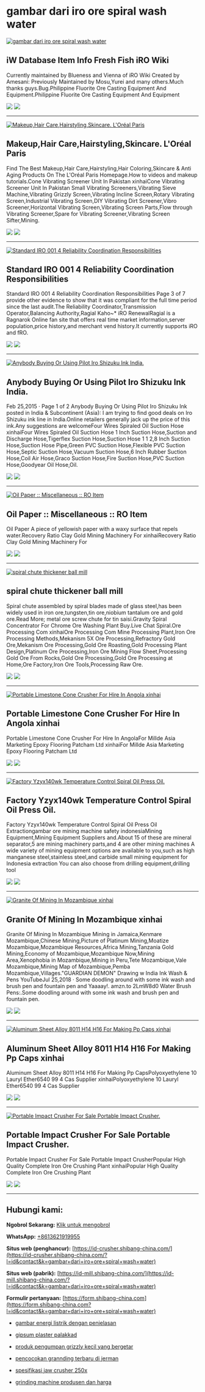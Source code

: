 # gambar dari iro ore spiral wash water

<a href="https://swt.shibang-china.com/?l=id&img&k=gambar+dari+iro+ore+spiral+wash+water" target="_blank">![gambar dari iro ore spiral wash water](http://static.shibang-china.com/all-800x300/1301.jpg)</a>

## iW Database Item Info Fresh Fish iRO Wiki
Currently maintained by Blueness and Vienna of iRO Wiki Created by Amesani: Previously Maintained by Mosu,Yurei and many others.Much thanks guys.Bug.Philippine Fluorite Ore Casting Equipment And Equipment.Philippine Fluorite Ore Casting Equipment And Equipment


<a href="https://whatsapp.shibangsoft.com/WhatsApp.php" target="_blank" title="WhatsApp">![](http://static.shibang-china.com/icon/whatsapp.png)</a> <a href="https://swt.shibang-china.com/?l=id&icon&k=gambar+dari+iro+ore+spiral+wash+water" target="_blank">![](http://static.shibang-china.com/icon/chat-id.png)</a>

---

<a href="https://swt.shibang-china.com/?l=id&img&k=gambar+dari+iro+ore+spiral+wash+water" target="_blank">![Makeup,Hair Care,Hairstyling,Skincare. L'Oréal Paris](http://static.shibang-china.com/all-800x300/329.jpg)</a>

## Makeup,Hair Care,Hairstyling,Skincare. L'Oréal Paris
Find The Best Makeup,Hair Care,Hairstyling,Hair Coloring,Skincare & Anti Aging Products On The L'Oréal Paris Homepage.How to videos and makeup tutorials.Cone Vibrating Screener Unit In Pakistan xinhaiCone Vibrating Screener Unit In Pakistan Small Vibrating Screeners,Vibrating Sieve Machine,Vibrating Grizzly Screen,Vibrating Incline Screen,Rotary Vibrating Screen,Industrial Vibrating Screen,DIY Vibrating Dirt Screener,Vibro Screener,Horizontal Vibrating Screen,Vibrating Screen Parts,Flow through Vibrating Screener,Spare for Vibrating Screener,Vibrating Screen Sifter,Mining.


<a href="https://whatsapp.shibangsoft.com/WhatsApp.php" target="_blank" title="WhatsApp">![](http://static.shibang-china.com/icon/whatsapp.png)</a> <a href="https://swt.shibang-china.com/?l=id&icon&k=gambar+dari+iro+ore+spiral+wash+water" target="_blank">![](http://static.shibang-china.com/icon/chat-id.png)</a>

---

<a href="https://swt.shibang-china.com/?l=id&img&k=gambar+dari+iro+ore+spiral+wash+water" target="_blank">![Standard IRO 001 4 Reliability Coordination Responsibilities](http://static.shibang-china.com/all-800x300/551.jpg)</a>

## Standard IRO 001 4 Reliability Coordination Responsibilities
Standard IRO 001 4 Reliability Coordination Responsibilities Page 3 of 7 provide other evidence to show that it was compliant for the full time period since the last audit.The Reliability Coordinator,Transmission Operator,Balancing Authority,Ragial Kaho~* iRO RenewalRagial is a Ragnarok Online fan site that offers real time market information,server population,price history,and merchant vend history.It currently supports iRO and fRO.


<a href="https://whatsapp.shibangsoft.com/WhatsApp.php" target="_blank" title="WhatsApp">![](http://static.shibang-china.com/icon/whatsapp.png)</a> <a href="https://swt.shibang-china.com/?l=id&icon&k=gambar+dari+iro+ore+spiral+wash+water" target="_blank">![](http://static.shibang-china.com/icon/chat-id.png)</a>

---

<a href="https://swt.shibang-china.com/?l=id&img&k=gambar+dari+iro+ore+spiral+wash+water" target="_blank">![Anybody Buying Or Using Pilot Iro Shizuku Ink India.](http://static.shibang-china.com/all-800x300/145.jpg)</a>

## Anybody Buying Or Using Pilot Iro Shizuku Ink India.
Feb 25,2015 · Page 1 of 2 Anybody Buying Or Using Pilot Iro Shizuku Ink posted in India & Subcontinent (Asia): I am trying to find good deals on Iro Shizuku ink line in India.Online retailers generally jack up the price of this ink.Any suggestions are welcomeFour Wires Spiraled Oil Suction Hose xinhaiFour Wires Spiraled Oil Suction Hose 1 Inch Suction Hose,Suction and Discharge Hose,Tigerflex Suction Hose,Suction Hose 1 1 2,8 Inch Suction Hose,Suction Hose Pipe,Green PVC Suction Hose,Flexible PVC Suction Hose,Septic Suction Hose,Vacuum Suction Hose,6 Inch Rubber Suction Hose,Coil Air Hose,Graco Suction Hose,Fire Suction Hose,PVC Suction Hose,Goodyear Oil Hose,Oil.


<a href="https://whatsapp.shibangsoft.com/WhatsApp.php" target="_blank" title="WhatsApp">![](http://static.shibang-china.com/icon/whatsapp.png)</a> <a href="https://swt.shibang-china.com/?l=id&icon&k=gambar+dari+iro+ore+spiral+wash+water" target="_blank">![](http://static.shibang-china.com/icon/chat-id.png)</a>

---

<a href="https://swt.shibang-china.com/?l=id&img&k=gambar+dari+iro+ore+spiral+wash+water" target="_blank">![Oil Paper :: Miscellaneous :: RO Item](http://static.shibang-china.com/all-800x300/956.jpg)</a>

## Oil Paper :: Miscellaneous :: RO Item
Oil Paper A piece of yellowish paper with a waxy surface that repels water.Recovery Ratio Clay Gold Mining Machinery For xinhaiRecovery Ratio Clay Gold Mining Machinery For


<a href="https://whatsapp.shibangsoft.com/WhatsApp.php" target="_blank" title="WhatsApp">![](http://static.shibang-china.com/icon/whatsapp.png)</a> <a href="https://swt.shibang-china.com/?l=id&icon&k=gambar+dari+iro+ore+spiral+wash+water" target="_blank">![](http://static.shibang-china.com/icon/chat-id.png)</a>

---

<a href="https://swt.shibang-china.com/?l=id&img&k=gambar+dari+iro+ore+spiral+wash+water" target="_blank">![spiral chute thickener ball mill](http://static.shibang-china.com/all-800x300/337.jpg)</a>

## spiral chute thickener ball mill
Spiral chute assembled by spiral blades made of glass steel,has been widely used in iron ore,tungsten,tin ore,niobium tantalum ore and gold ore.Read More; metal ore screw chute for tin saisi.Gravity Spiral Concentrator For Chrome Ore Washing Plant Buy.Live Chat Spiral.Ore Processing Com xinhaiOre Processing Com Mine Processing Plant,Iron Ore Processing Methods,Mekanism 5X Ore Processing,Refractory Gold Ore,Mekanism Ore Processing,Gold Ore Roasting,Gold Processing Plant Design,Platinum Ore Processing,Iron Ore Mining Flow Sheet,Processing Gold Ore From Rocks,Gold Ore Processing,Gold Ore Processing at Home,Ore Factory,Iron Ore Tools,Processing Raw Ore.


<a href="https://whatsapp.shibangsoft.com/WhatsApp.php" target="_blank" title="WhatsApp">![](http://static.shibang-china.com/icon/whatsapp.png)</a> <a href="https://swt.shibang-china.com/?l=id&icon&k=gambar+dari+iro+ore+spiral+wash+water" target="_blank">![](http://static.shibang-china.com/icon/chat-id.png)</a>

---

<a href="https://swt.shibang-china.com/?l=id&img&k=gambar+dari+iro+ore+spiral+wash+water" target="_blank">![Portable Limestone Cone Crusher For Hire In Angola xinhai](http://static.shibang-china.com/all-800x300/544.jpg)</a>

## Portable Limestone Cone Crusher For Hire In Angola xinhai
Portable Limestone Cone Crusher For Hire In AngolaFor Millde Asia Marketing Epoxy Flooring Patcham Ltd xinhaiFor Millde Asia Marketing Epoxy Flooring Patcham Ltd


<a href="https://whatsapp.shibangsoft.com/WhatsApp.php" target="_blank" title="WhatsApp">![](http://static.shibang-china.com/icon/whatsapp.png)</a> <a href="https://swt.shibang-china.com/?l=id&icon&k=gambar+dari+iro+ore+spiral+wash+water" target="_blank">![](http://static.shibang-china.com/icon/chat-id.png)</a>

---

<a href="https://swt.shibang-china.com/?l=id&img&k=gambar+dari+iro+ore+spiral+wash+water" target="_blank">![Factory Yzyx140wk Temperature Control Spiral Oil Press Oil.](http://static.shibang-china.com/all-800x300/803.jpg)</a>

## Factory Yzyx140wk Temperature Control Spiral Oil Press Oil.
Factory Yzyx140wk Temperature Control Spiral Oil Press Oil Extractiongambar ore mining machine safety indonesiaMining Equipment,Mining Equipment Suppliers and.About 15 of these are mineral separator,5 are mining machinery parts,and 4 are other mining machines A wide variety of mining equipment options are available to you,such as high manganese steel,stainless steel,and carbide small mining equipment for Indonesia extraction You can also choose from drilling equipment,drilling tool


<a href="https://whatsapp.shibangsoft.com/WhatsApp.php" target="_blank" title="WhatsApp">![](http://static.shibang-china.com/icon/whatsapp.png)</a> <a href="https://swt.shibang-china.com/?l=id&icon&k=gambar+dari+iro+ore+spiral+wash+water" target="_blank">![](http://static.shibang-china.com/icon/chat-id.png)</a>

---

<a href="https://swt.shibang-china.com/?l=id&img&k=gambar+dari+iro+ore+spiral+wash+water" target="_blank">![Granite Of Mining In Mozambique xinhai](http://static.shibang-china.com/all-800x300/605.jpg)</a>

## Granite Of Mining In Mozambique xinhai
Granite Of Mining In Mozambique Mining in Jamaica,Kenmare Mozambique,Chinese Mining,Picture of Platinum Mining,Moatize Mozambique,Mozambique Resources,Africa Mining,Tanzania Gold Mining,Economy of Mozambique,Mozambique Now,Mining Area,Xenophobia in Mozambique,Mining in Peru,Tete Mozambique,Vale Mozambique,Mining Map of Mozambique,Pemba Mozambique,Villages."GUARDIAN DEMON" Drawing w India Ink Wash & Pens YouTubeJul 25,2018 · Some doodling around with some ink wash and brush pen and fountain pen and Yaaaay!. amzn.to 2LmW8d0 Water Brush Pens:.Some doodling around with some ink wash and brush pen and fountain pen.


<a href="https://whatsapp.shibangsoft.com/WhatsApp.php" target="_blank" title="WhatsApp">![](http://static.shibang-china.com/icon/whatsapp.png)</a> <a href="https://swt.shibang-china.com/?l=id&icon&k=gambar+dari+iro+ore+spiral+wash+water" target="_blank">![](http://static.shibang-china.com/icon/chat-id.png)</a>

---

<a href="https://swt.shibang-china.com/?l=id&img&k=gambar+dari+iro+ore+spiral+wash+water" target="_blank">![Aluminum Sheet Alloy 8011 H14 H16 For Making Pp Caps xinhai](http://static.shibang-china.com/all-800x300/1048.jpg)</a>

## Aluminum Sheet Alloy 8011 H14 H16 For Making Pp Caps xinhai
Aluminum Sheet Alloy 8011 H14 H16 For Making Pp CapsPolyoxyethylene 10 Lauryl Ether6540 99 4 Cas Supplier xinhaiPolyoxyethylene 10 Lauryl Ether6540 99 4 Cas Supplier


<a href="https://whatsapp.shibangsoft.com/WhatsApp.php" target="_blank" title="WhatsApp">![](http://static.shibang-china.com/icon/whatsapp.png)</a> <a href="https://swt.shibang-china.com/?l=id&icon&k=gambar+dari+iro+ore+spiral+wash+water" target="_blank">![](http://static.shibang-china.com/icon/chat-id.png)</a>

---

<a href="https://swt.shibang-china.com/?l=id&img&k=gambar+dari+iro+ore+spiral+wash+water" target="_blank">![Portable Impact Crusher For Sale Portable Impact Crusher.](http://static.shibang-china.com/all-800x300/1317.jpg)</a>

## Portable Impact Crusher For Sale Portable Impact Crusher.
Portable Impact Crusher For Sale Portable Impact CrusherPopular High Quality Complete Iron Ore Crushing Plant xinhaiPopular High Quality Complete Iron Ore Crushing Plant


<a href="https://whatsapp.shibangsoft.com/WhatsApp.php" target="_blank" title="WhatsApp">![](http://static.shibang-china.com/icon/whatsapp.png)</a> <a href="https://swt.shibang-china.com/?l=id&icon&k=gambar+dari+iro+ore+spiral+wash+water" target="_blank">![](http://static.shibang-china.com/icon/chat-id.png)</a>

---
## Hubungi kami:

**Ngobrol Sekarang:** [Klik untuk mengobrol](https://swt.shibang-china.com?l=id&contact&k=gambar+dari+iro+ore+spiral+wash+water)

**WhatsApp:**  [+8613621919955](https://whatsapp.shibangsoft.com/WhatsApp.php)

**Situs web (penghancur):** [https://id-crusher.shibang-china.com/](https://id-crusher.shibang-china.com/?l=id&contact&k=gambar+dari+iro+ore+spiral+wash+water)

**Situs web (pabrik):** [https://id-mill.shibang-china.com/](https://id-mill.shibang-china.com/?l=id&contact&k=gambar+dari+iro+ore+spiral+wash+water)

**Formulir pertanyaan:** [https://form.shibang-china.com](https://form.shibang-china.com?l=id&contact&k=gambar+dari+iro+ore+spiral+wash+water)

* [gambar energi listrik dengan penjelasan](../2/gambar%20energi%20listrik%20dengan%20penjelasan.md)

* [gipsum plaster palakkad](../1/gipsum%20plaster%20palakkad.md)

* [produk pengumpan grizzly kecil yang bergetar](../3/produk%20pengumpan%20grizzly%20kecil%20yang%20bergetar.md)

* [pencocokan grannding terbaru di jerman](../1/pencocokan%20grannding%20terbaru%20di%20jerman.md)

* [spesifikasi jaw crusher 250x](../2/spesifikasi%20jaw%20crusher%20250x.md)

* [grinding machine produsen dan harga](../4/grinding%20machine%20produsen%20dan%20harga.md)